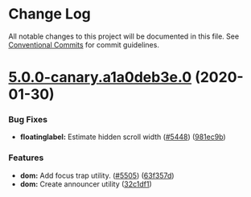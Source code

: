 # Change Log

All notable changes to this project will be documented in this file.
See [Conventional Commits](https://conventionalcommits.org) for commit guidelines.

# [5.0.0-canary.a1a0deb3e.0](https://github.com/material-components/material-components-web/compare/v4.0.0...v5.0.0-canary.a1a0deb3e.0) (2020-01-30)


### Bug Fixes

* **floatinglabel:** Estimate hidden scroll width ([#5448](https://github.com/material-components/material-components-web/issues/5448)) ([981ec9b](https://github.com/material-components/material-components-web/commit/981ec9b))


### Features

* **dom:** Add focus trap utility. ([#5505](https://github.com/material-components/material-components-web/issues/5505)) ([63f357d](https://github.com/material-components/material-components-web/commit/63f357d))
* **dom:** Create announcer utility ([32c1df1](https://github.com/material-components/material-components-web/commit/32c1df1))
